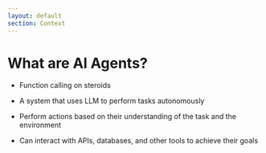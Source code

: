 ```yaml
---
layout: default
section: Context
---
```


# What are AI Agents?

<div v-click class="line-through">

* Function calling on steroids
</div>

<div v-click>

* A system that uses LLM to perform tasks autonomously
</div>

<div v-click>

* Perform actions based on their understanding of the task and the environment
</div>

<div v-click>

* Can interact with APIs, databases, and other tools to achieve their goals
</div>

